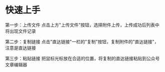 # 快速上手

第一步：上传文件 点击上方"上传文件"按钮，选择附件上传，上传成功后列表中将出现文件记录
<!-- TODO 图片 -->

第二步：复制链接 点击"直达链接"一栏的"复制"按钮，复制附件的"直达链接"，注意是直达链接
<!-- TODO 图片 -->

第三步：粘贴链接 把鼠标光标放在合适的位置，将复制的直达链接粘贴到公众号文章编辑器
<!-- TODO 图片 -->